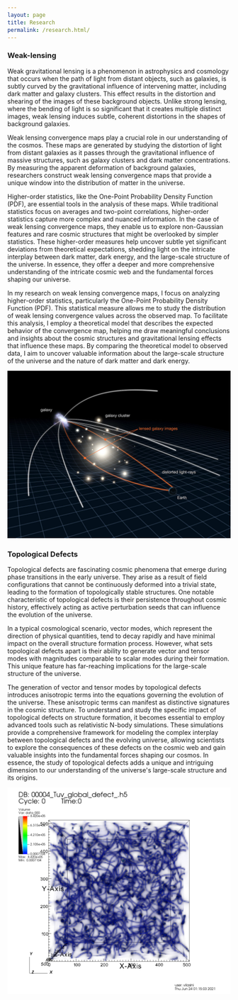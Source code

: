 ```yaml
---
layout: page
title: Research
permalink: /research.html/
---
```


### Weak-lensing

Weak gravitational lensing is a phenomenon in astrophysics and cosmology that occurs when the path of light from distant objects, such as galaxies, is subtly curved by the gravitational influence of intervening matter, including dark matter and galaxy clusters. This effect results in the distortion and shearing of the images of these background objects. Unlike strong lensing, where the bending of light is so significant that it creates multiple distinct images, weak lensing induces subtle, coherent distortions in the shapes of background galaxies.

Weak lensing convergence maps play a crucial role in our understanding of the cosmos. These maps are generated by studying the distortion of light from distant galaxies as it passes through the gravitational influence of massive structures, such as galaxy clusters and dark matter concentrations. By measuring the apparent deformation of background galaxies, researchers construct weak lensing convergence maps that provide a unique window into the distribution of matter in the universe.

Higher-order statistics, like the One-Point Probability Density Function (PDF), are essential tools in the analysis of these maps. While traditional statistics focus on averages and two-point correlations, higher-order statistics capture more complex and nuanced information. In the case of weak lensing convergence maps, they enable us to explore non-Gaussian features and rare cosmic structures that might be overlooked by simpler statistics. These higher-order measures help uncover subtle yet significant deviations from theoretical expectations, shedding light on the intricate interplay between dark matter, dark energy, and the large-scale structure of the universe. In essence, they offer a deeper and more comprehensive understanding of the intricate cosmic web and the fundamental forces shaping our universe.

In my research on weak lensing convergence maps, I focus on analyzing higher-order statistics, particularly the One-Point Probability Density Function (PDF). This statistical measure allows me to study the distribution of weak lensing convergence values across the observed map. To facilitate this analysis, I employ a theoretical model that describes the expected behavior of the convergence map, helping me draw meaningful conclusions and insights about the cosmic structures and gravitational lensing effects that influence these maps. By comparing the theoretical model to observed data, I aim to uncover valuable information about the large-scale structure of the universe and the nature of dark matter and dark energy.

<!-- <img src="./assets/images/weaklensing.jpeg"> -->
<!-- <img src="/assets/images/defectnetwork.png" alt="weak lensing" style="height: 100px; width:100px;"/> -->

<!-- ![Weak Lensing]("weaklensing.jpeg")   -->
![Weak lensing](/assets/images/weaklensing.jpeg)


### Topological Defects

Topological defects are fascinating cosmic phenomena that emerge during phase transitions in the early universe. They arise as a result of field configurations that cannot be continuously deformed into a trivial state, leading to the formation of topologically stable structures. One notable characteristic of topological defects is their persistence throughout cosmic history, effectively acting as active perturbation seeds that can influence the evolution of the universe.

In a typical cosmological scenario, vector modes, which represent the direction of physical quantities, tend to decay rapidly and have minimal impact on the overall structure formation process. However, what sets topological defects apart is their ability to generate vector and tensor modes with magnitudes comparable to scalar modes during their formation. This unique feature has far-reaching implications for the large-scale structure of the universe.

The generation of vector and tensor modes by topological defects introduces anisotropic terms into the equations governing the evolution of the universe. These anisotropic terms can manifest as distinctive signatures in the cosmic structure. To understand and study the specific impact of topological defects on structure formation, it becomes essential to employ advanced tools such as relativistic N-body simulations. These simulations provide a comprehensive framework for modeling the complex interplay between topological defects and the evolving universe, allowing scientists to explore the consequences of these defects on the cosmic web and gain valuable insights into the fundamental forces shaping our cosmos. In essence, the study of topological defects adds a unique and intriguing dimension to our understanding of the universe's large-scale structure and its origins.

![Snapshot of defect network from simulation](/assets/images/defectnetwork.png)